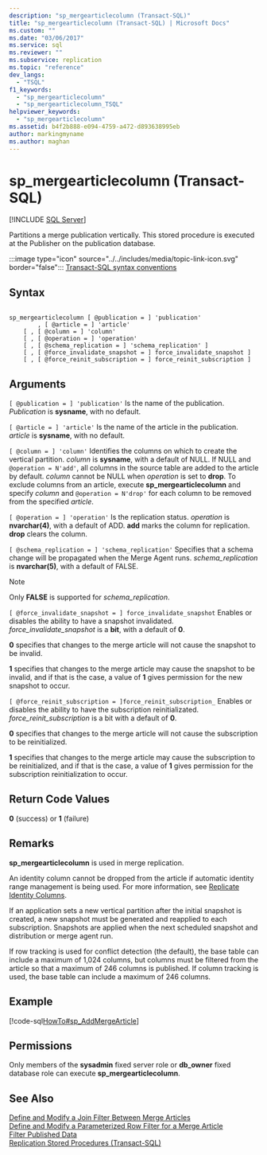 ```yaml
---
description: "sp_mergearticlecolumn (Transact-SQL)"
title: "sp_mergearticlecolumn (Transact-SQL) | Microsoft Docs"
ms.custom: ""
ms.date: "03/06/2017"
ms.service: sql
ms.reviewer: ""
ms.subservice: replication
ms.topic: "reference"
dev_langs: 
  - "TSQL"
f1_keywords: 
  - "sp_mergearticlecolumn"
  - "sp_mergearticlecolumn_TSQL"
helpviewer_keywords: 
  - "sp_mergearticlecolumn"
ms.assetid: b4f2b888-e094-4759-a472-d893638995eb
author: markingmyname
ms.author: maghan
---
```

# sp_mergearticlecolumn (Transact-SQL)
[!INCLUDE [SQL Server](../../includes/applies-to-version/sqlserver.md)]

  Partitions a merge publication vertically. This stored procedure is executed at the Publisher on the publication database.  
  
 :::image type="icon" source="../../includes/media/topic-link-icon.svg" border="false"::: [Transact-SQL syntax conventions](../../t-sql/language-elements/transact-sql-syntax-conventions-transact-sql.md)  
  
## Syntax  
  
```  
  
sp_mergearticlecolumn [ @publication = ] 'publication'  
        , [ @article = ] 'article'  
    [ , [ @column = ] 'column'  
    [ , [ @operation = ] 'operation'   
    [ , [ @schema_replication = ] 'schema_replication' ]  
    [ , [ @force_invalidate_snapshot = ] force_invalidate_snapshot ]   
    [ , [ @force_reinit_subscription = ] force_reinit_subscription ]   
```  
  
## Arguments  
`[ @publication = ] 'publication'`
 Is the name of the publication. *Publication* is **sysname**, with no default.  
  
`[ @article = ] 'article'`
 Is the name of the article in the publication. *article* is **sysname**, with no default.  
  
`[ @column = ] 'column'`
 Identifies the columns on which to create the vertical partition. *column* is **sysname**, with a default of NULL. If NULL and `@operation = N'add'`, all columns in the source table are added to the article by default. *column* cannot be NULL when *operation* is set to **drop**. To exclude columns from an article, execute **sp_mergearticlecolumn** and specify *column* and `@operation = N'drop'` for each column to be removed from the specified *article*.  
  
`[ @operation = ] 'operation'`
 Is the replication status. *operation* is **nvarchar(4)**, with a default of ADD. **add** marks the column for replication. **drop** clears the column.  
  
`[ @schema_replication = ] 'schema_replication'`
 Specifies that a schema change will be propagated when the Merge Agent runs. *schema_replication* is **nvarchar(5)**, with a default of FALSE.  
  
> [!NOTE]  
>  Only **FALSE** is supported for *schema_replication*.  
  
`[ @force_invalidate_snapshot = ] force_invalidate_snapshot`
 Enables or disables the ability to have a snapshot invalidated. *force_invalidate_snapshot* is a **bit**, with a default of **0**.  
  
 **0** specifies that changes to the merge article will not cause the snapshot to be invalid.  
  
 **1** specifies that changes to the merge article may cause the snapshot to be invalid, and if that is the case, a value of **1** gives permission for the new snapshot to occur.  
  
`[ @force_reinit_subscription = ]force_reinit_subscription_`
 Enables or disables the ability to have the subscription reinitializated. *force_reinit_subscription* is a bit with a default of **0**.  
  
 **0** specifies that changes to the merge article will not cause the subscription to be reinitialized.  
  
 **1** specifies that changes to the merge article may cause the subscription to be reinitialized, and if that is the case, a value of **1** gives permission for the subscription reinitialization to occur.  
  
## Return Code Values  
 **0** (success) or **1** (failure)  
  
## Remarks  
 **sp_mergearticlecolumn** is used in merge replication.  
  
 An identity column cannot be dropped from the article if automatic identity range management is being used. For more information, see [Replicate Identity Columns](../../relational-databases/replication/publish/replicate-identity-columns.md).  
  
 If an application sets a new vertical partition after the initial snapshot is created, a new snapshot must be generated and reapplied to each subscription. Snapshots are applied when the next scheduled snapshot and distribution or merge agent run.  
  
 If row tracking is used for conflict detection (the default), the base table can include a maximum of 1,024 columns, but columns must be filtered from the article so that a maximum of 246 columns is published. If column tracking is used, the base table can include a maximum of 246 columns.  
  
## Example  
 [!code-sql[HowTo#sp_AddMergeArticle](../../relational-databases/replication/codesnippet/tsql/sp-mergearticlecolumn-tr_1.sql)]  
  
## Permissions  
 Only members of the **sysadmin** fixed server role or **db_owner** fixed database role can execute **sp_mergearticlecolumn**.  
  
## See Also  
 [Define and Modify a Join Filter Between Merge Articles](../../relational-databases/replication/publish/define-and-modify-a-join-filter-between-merge-articles.md)   
 [Define and Modify a Parameterized Row Filter for a Merge Article](../../relational-databases/replication/publish/define-and-modify-a-parameterized-row-filter-for-a-merge-article.md)   
 [Filter Published Data](../../relational-databases/replication/publish/filter-published-data.md)   
 [Replication Stored Procedures &#40;Transact-SQL&#41;](../../relational-databases/system-stored-procedures/replication-stored-procedures-transact-sql.md)  
  
  
